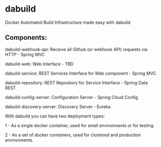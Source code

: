 # dabuild
Docker Automated Build Infrastructure made easy with dabuild


## Components:

dabuild-webhook-api: Receive all Github (or webhook API) requests via HTTP - Spring MVC

dabuild-web: Web Interface - TBD

dabuild-service: REST Services Interface for Web component - Spring MVC

dabuild-repository: REST Repository for Service Interface - Spring Data REST

dabuild-config-server: Configuration Server - Spring Cloud Config

dabuild-discovery-server: Discovery Server - Eureka


With dabuild you can have two deployment types:

1 - As a single docker container, used for small environments or for testing.

2 - As a set of docker containers, used for clustered and production environments.

